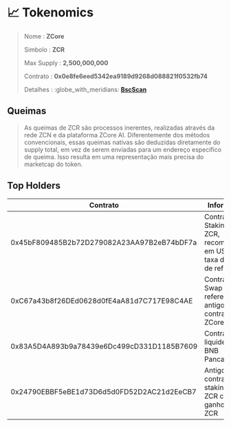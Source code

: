 # 📈 Tokenomics

> Nome : **ZCore**
>
> Simbolo : **ZCR**
>
> Max Supply : **2,500,000,000**
>
> Contrato : **0x0e8fe6eed5342ea9189d9268d088821f0532fb74**
>
> Detalhes : :globe\_with\_meridians: [**BscScan**](https://bscscan.com/token/0x0e8fe6eed5342ea9189d9268d088821f0532fb74#balances)

## Queimas

> As queimas de ZCR são processos inerentes, realizadas através da rede ZCN e da plataforma ZCore AI. Diferentemente dos métodos convencionais, essas queimas nativas são deduzidas diretamente do supply total, em vez de serem enviadas para um endereço específico de queima. Isso resulta em uma representação mais precisa do marketcap do token.

## Top Holders

<table><thead><tr><th width="370">Contrato</th><th>Informação</th></tr></thead><tbody><tr><td>0x45bF809485B2b72D279082A23AA97B2eB74bDF7a</td><td>Contrato de Staking de ZCR, recompensas em USDT da taxa de 1.5% de reflexão</td></tr><tr><td>0xC67a43b8f26DEd0628d0fE4aA81d7C717E98C4AE</td><td>Contrato de Swap referente ao antigo contrato da ZCore</td></tr><tr><td>0x83A5D4A893b9a78439e6Dc499cD331D1185B7609</td><td>Contrato de liquidez ZCR-BNB Pancakeswap</td></tr><tr><td>0x24790EBBF5eBE1d73D6d5d0FD52D2AC21d2EeCB7</td><td>Antigo contrato de staking de ZCR com ganhos em ZCR</td></tr></tbody></table>

